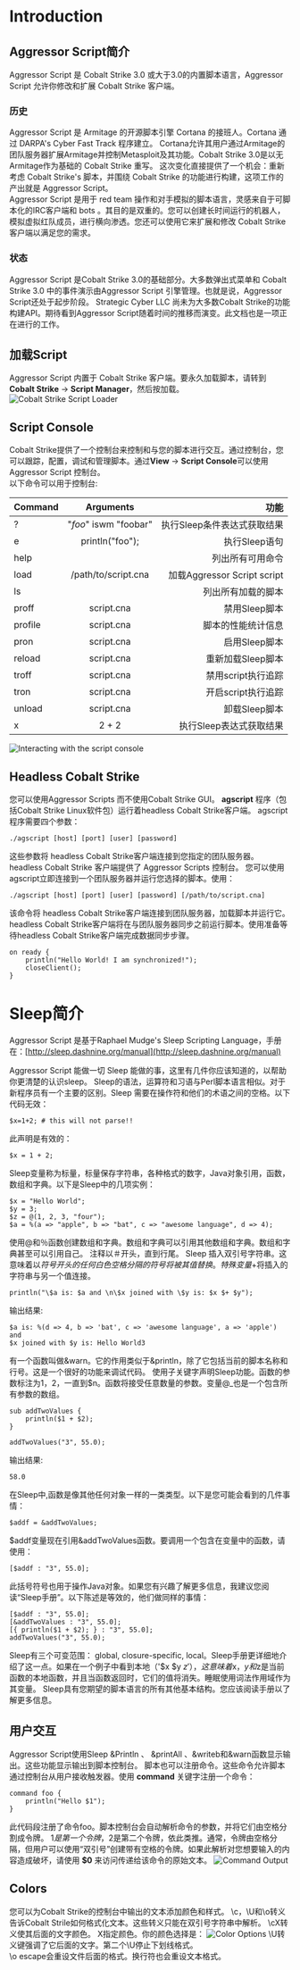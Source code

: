 Introduction
===
## Aggressor Script简介
Aggressor Script 是 Cobalt Strike 3.0 或大于3.0的内置脚本语言，Aggressor Script 允许你修改和扩展 Cobalt Strike 客户端。  
### 历史
Aggressor Script 是 Armitage 的开源脚本引擎 Cortana 的接班人。Cortana 通过 DARPA's Cyber Fast Track 程序建立。 Cortana允许其用户通过Armitage的团队服务器扩展Armitage并控制Metasploit及其功能。Cobalt Strike 3.0是以无Armitage作为基础的 Cobalt Strike 重写。  这次变化直接提供了一个机会：重新考虑 Cobalt Strike's 脚本，并围绕 Cobalt Strike 的功能进行构建，这项工作的产出就是 Aggressor Script。  
Aggressor Script 是用于 red team 操作和对手模拟的脚本语言，灵感来自于可脚本化的IRC客户端和 bots 。其目的是双重的。您可以创建长时间运行的机器人，模拟虚拟红队成员，进行横向渗透。您还可以使用它来扩展和修改 Cobalt Strike 客户端以满足您的需求。
### 状态
Aggressor Script 是Cobalt Strike 3.0的基础部分。大多数弹出式菜单和 Cobalt Strike 3.0 中的事件演示由Aggressor Script 引擎管理。也就是说，Aggressor Script还处于起步阶段。 Strategic Cyber​​ LLC 尚未为大多数Cobalt Strike的功能构建API。期待看到Aggressor Script随着时间的推移而演变。此文档也是一项正在进行的工作。

## 加载Script
Aggressor Script 内置于 Cobalt Strike 客户端。要永久加载脚本，请转到 **Cobalt Strike** -> **Script Manager**，然后按加载。
![Cobalt Strike Script Loader](./images/scriptloader.jpg)
## Script Console
Cobalt Strike提供了一个控制台来控制和与您的脚本进行交互。通过控制台，您可以跟踪，配置，调试和管理脚本。通过**View** -> **Script Console**可以使用Aggressor Script 控制台。  
以下命令可以用于控制台:

|Command| Arguments| 功能|
| ------------- |:-------------:| -----:|
|?|"*foo*" iswm "foobar"|执行Sleep条件表达式获取结果|
|e|println("foo");|执行Sleep语句|
|help||列出所有可用命令|
|load|/path/to/script.cna|加载Aggressor Script script|
|ls||列出所有加载的脚本|
|proff|script.cna|禁用Sleep脚本|
|profile|script.cna|脚本的性能统计信息|
|pron|script.cna|启用Sleep脚本|
|reload|script.cna|重新加载Sleep脚本|
|troff|script.cna|禁用script执行追踪|
|tron|script.cna|开启script执行追踪|
|unload|script.cna|卸载Sleep脚本|
|x|2 + 2|执行Sleep表达式获取结果|

![Interacting with the script console](./images/asconsole.png)
## Headless Cobalt Strike
您可以使用Aggressor Scripts 而不使用Cobalt Strike GUI。 **agscript** 程序（包括Cobalt Strike Linux软件包）运行着headless Cobalt Strike客户端。 agscript程序需要四个参数：
```
./agscript [host] [port] [user] [password]
```
这些参数将 headless Cobalt Strike客户端连接到您指定的团队服务器。headless Cobalt Strike 客户端提供了 Aggressor Scripts 控制台。 您可以使用agscript立即连接到一个团队服务器并运行您选择的脚本。使用：
```
./agscript [host] [port] [user] [password] [/path/to/script.cna]
```
该命令将 headless Cobalt Strike客户端连接到团队服务器，加载脚本并运行它。headless Cobalt Strike客户端将在与团队服务器同步之前运行脚本。使用准备等待headless Cobalt Strike客户端完成数据同步步骤。
```
on ready {
	println("Hello World! I am synchronized!");
	closeClient();
}
```
# Sleep简介
Aggressor Script 是基于Raphael Mudge's Sleep Scripting Language，手册在：[http://sleep.dashnine.org/manual](http://sleep.dashnine.org/manual)  

Aggressor Script 能做一切 Sleep 能做的事，这里有几件你应该知道的，以帮助你更清楚的认识sleep。
Sleep的语法，运算符和习语与Perl脚本语言相似。对于新程序员有一个主要的区别。Sleep 需要在操作符和他们的术语之间的空格。以下代码无效：
```
$x=1+2; # this will not parse!!
```
此声明是有效的：
```
$x = 1 + 2;
```
Sleep变量称为标量，标量保存字符串，各种格式的数字，Java对象引用，函数，数组和字典。以下是Sleep中的几项实例：
```
$x = "Hello World";
$y = 3;
$z = @(1, 2, 3, "four");
$a = %(a => "apple", b => "bat", c => "awesome language", d => 4);
```
使用@和％函数创建数组和字典。数组和字典可以引用其他数组和字典。数组和字典甚至可以引用自己。
注释以＃开头，直到行尾。
Sleep 插入双引号字符串。这意味着以$符号开头的任何白色空格分隔的符号将被其值替换。特殊变量$+将插入的字符串与另一个值连接。
```
println("\$a is: $a and \n\$x joined with \$y is: $x $+ $y");
```
输出结果:
```
$a is: %(d => 4, b => 'bat', c => 'awesome language', a => 'apple') and 
$x joined with $y is: Hello World3
```
有一个函数叫做&warn。它的作用类似于&println，除了它包括当前的脚本名称和行号。这是一个很好的功能来调试代码。
使用子关键字声明Sleep功能。函数的参数标注为$1，$2，一直到$n。函数将接受任意数量的参数。变量@_也是一个包含所有参数的数组。
```
sub addTwoValues {
	println($1 + $2);
}

addTwoValues("3", 55.0);
```
输出结果:
```
58.0
```
在Sleep中,函数是像其他任何对象一样的一类类型。以下是您可能会看到的几件事情：
```
$addf = &addTwoValues; 
```
$addf变量现在引用&addTwoValues函数。要调用一个包含在变量中的函数，请使用：
```
[$addf : "3", 55.0];
```
此括号符号也用于操作Java对象。如果您有兴趣了解更多信息，我建议您阅读“Sleep手册”。以下陈述是等效的，他们做同样的事情：
```
[$addf : "3", 55.0];
[&addTwoValues : "3", 55.0];
[{ println($1 + $2); } : "3", 55.0];
addTwoValues("3", 55.0);
```
Sleep有三个可变范围： global, closure-specific, local。Sleep手册更详细地介绍了这一点。如果在一个例子中看到本地（'$x $y $z'），这意味着$x，$y和$z是当前函数的本地函数，并且当函数返回时，它们的值将消失。睡眠使用词法作用域作为其变量。
Sleep具有您期望的脚本语言的所有其他基本结构。您应该阅读手册以了解更多信息。
## 用户交互
Aggressor Script使用Sleep &Println 、 &printAll 、&writeb和&warn函数显示输出。这些功能显示输出到脚本控制台。
脚本也可以注册命令。这些命令允许脚本通过控制台从用户接收触发器。使用 **command** 关键字注册一个命令：
```
command foo {
	println("Hello $1");
}
```
此代码段注册了命令foo。脚本控制台会自动解析命令的参数，并将它们由空格分割成令牌。 $1是第一个令牌，$2是第二个令牌，依此类推。通常，令牌由空格分隔，但用户可以使用“双引号”创建带有空格的令牌。如果此解析对您想要输入的内容造成破坏，请使用 **$0** 来访问传递给该命令的原始文本。
![Command Output](./images/ascommand.png)
## Colors
您可以为Cobalt Strike的控制台中输出的文本添加颜色和样式。 \c，\U和\o转义告诉Cobalt Strile如何格式化文本。这些转义只能在双引号字符串中解析。
\cX转义使其后面的文字颜色。 X指定颜色。你的颜色选择是：
![Color Options](./images/colors.png)
\U转义键强调了它后面的文字。第二个\U停止下划线格式。  
\o escape会重设文件后面的格式。换行符也会重设文本格式。